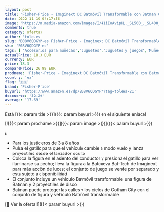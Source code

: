 ```yaml
---
layout: post
title: 'Fisher-Price - Imaginext DC Batmóvil Transformable con Batman Coche de Juguete Lanza Proyectiles con Figura Mattel GWT24'
date: 2022-11-19 04:17:56
image: 'https://m.media-amazon.com/images/I/41iIoAvipHL._SL500_._SL400_.jpg'
comments: true
category: ofertas
author: 'tole.es'
slug: 'B08V6QDGYP-es Fisher-Price - Imaginext DC Batmóvil Transformable con...'
sku: 'B08V6QDGYP-es'
tags: [ 'Accesorios para muñecas','Juguetes','Juguetes y juegos','Muñecas y accesorios','Muñecos y figuras','Muñecos y figuras de acción','Vehículos para muñecas','fisher-price','🇪🇸', ]
actualPrice: 18.3 EUR
currency: EUR
price: 18.3
comparePrice: 26.99 EUR
prodname: 'Fisher-Price - Imaginext DC Batmóvil Transformable con Batman Coche de Juguete Lanza Proyectiles con Figura Mattel GWT24'
country: 'es'
flag: '🇪🇸'
brand: 'Fisher-Price'
buyurl: 'https://www.amazon.es/dp/B08V6QDGYP/?tag=tolees-21'
descuento: '32.20'
average: '17.69'
---
```


Está [{{< param title >}}]({{< param buyurl >}}) en el siguiente enlace!

[![{{< param prodname >}}]({{< param image >}})]({{< param buyurl >}})

ℹ️:

- Para los justicieros de 3 a 8 años
- Pulsa el gatillo para que el vehículo cambie a modo vuelo y lanza proyectiles desde el lanzador oculto
- Coloca la figura en el asiento del conductor y presiona el gatillo para ver iluminarse su pecho; lleva la figura a la Batcueva Bat-Tech de Imaginext para más acción de luces; el conjunto de juego se vende por separado y está sujeto a disponibilidad
- El conjunto incluye un vehículo Batmóvil transformable, una figura de Batman y 2 proyectiles de disco
- Batman puede proteger las calles y los cielos de Gotham City con el conjunto de figura y vehículo Batmóvil transformable

[🛒 Ver la oferta!!]({{< param buyurl >}})
